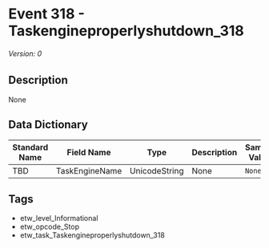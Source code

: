 # Event 318 - Taskengineproperlyshutdown_318
###### Version: 0

## Description
None

## Data Dictionary
|Standard Name|Field Name|Type|Description|Sample Value|
|---|---|---|---|---|
|TBD|TaskEngineName|UnicodeString|None|`None`|

## Tags
* etw_level_Informational
* etw_opcode_Stop
* etw_task_Taskengineproperlyshutdown_318